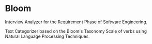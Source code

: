 # Bloom
Interview Analyzer for the Requirement Phase of Software Engineering.

Text Categorizer based on the Bloom's Taxonomy Scale of verbs using Natural Language Processing Techniques.
